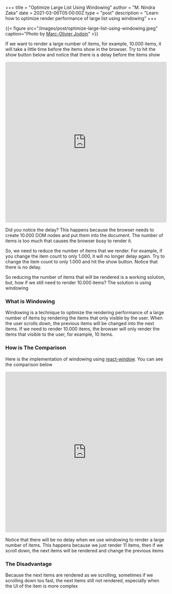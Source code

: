 +++
title = "Optimize Large List Using Windowing"
author = "M. Nindra Zaka"
date = 2021-03-06T05:00:00Z
type = "post"
description = "Learn how to optimize render performance of large list using windowing"
+++

{{< figure src="/images/post/optimize-large-list-using-windowing.jpeg" caption="Photo by [Marc-Olivier Jodoin](https://unsplash.com/photos/NqOInJ-ttqM)" >}}

If we want to render a large number of items, for example, 10.000 items, it will take a little time before the items show in the browser. Try to hit the show button below and notice that there is a delay before the items show

<iframe src="https://codesandbox.io/embed/snowy-waterfall-0m8nx?fontsize=14&hidenavigation=1&theme=dark"
  style="width:100%; height:500px; border:0; border-radius: 4px; overflow:hidden;"
  title="mnindrazaka-render-large-list"
  allow="accelerometer; ambient-light-sensor; camera; encrypted-media; geolocation; gyroscope; hid; microphone; midi; payment; usb; vr; xr-spatial-tracking"
  sandbox="allow-forms allow-modals allow-popups allow-presentation allow-same-origin allow-scripts"
></iframe>

Did you notice the delay? This happens because the browser needs to create 10.000 DOM nodes and put them into the document. The number of items is too much that causes the browser busy to render it. 

So, we need to reduce the number of items that we render. For example, if you change the item count to only 1.000, it will no longer delay again. Try to change the item count to only 1.000 and hit the show button. Notice that there is no delay.

So reducing the number of items that will be rendered is a working solution, but, how if we still need to render 10.000 items? The solution is using windowing

### What is Windowing

Windowing is a technique to optimize the rendering performance of a large number of items by rendering the items that only visible by the user. When the user scrolls down, the previous items will be changed into the next items. If we need to render 10.000 items, the browser will only render the items that visible to the user, for example, 10 items.

### How is The Comparison

Here is the implementation of windowing using [react-window](https://github.com/bvaughn/react-window). You can see the comparison below

<iframe src="https://codesandbox.io/embed/mnindrazaka-react-window-7qc2q?fontsize=14&hidenavigation=1&theme=dark"
     style="width:100%; height:500px; border:0; border-radius: 4px; overflow:hidden;"
     title="mnindrazaka-react-window"
     allow="accelerometer; ambient-light-sensor; camera; encrypted-media; geolocation; gyroscope; hid; microphone; midi; payment; usb; vr; xr-spatial-tracking"
     sandbox="allow-forms allow-modals allow-popups allow-presentation allow-same-origin allow-scripts"
   ></iframe>

Notice that there will be no delay when we use windowing to render a large number of items. This happens because we just render 11 items, then if we scroll down, the next items will be rendered and change the previous items

### The Disadvantage

Because the next items are rendered as we scrolling, sometimes if we scrolling down too fast, the next items still not rendered, especially when the UI of the item is more complex
